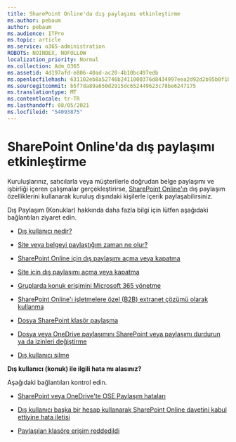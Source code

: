 ```yaml
---
title: SharePoint Online'da dış paylaşımı etkinleştirme
ms.author: pebaum
author: pebaum
ms.audience: ITPro
ms.topic: article
ms.service: o365-administration
ROBOTS: NOINDEX, NOFOLLOW
localization_priority: Normal
ms.collection: Adm_O365
ms.assetid: 4d197afd-e806-40ad-ac20-4b10bc497edb
ms.openlocfilehash: 631102eb8a52746b2411000376d8434997eea2d92d2b95b0f102acf2a75f9d2d
ms.sourcegitcommit: b5f7da89a650d2915dc652449623c78be6247175
ms.translationtype: MT
ms.contentlocale: tr-TR
ms.lasthandoff: 08/05/2021
ms.locfileid: "54093875"
---
```

# <a name="enable-external-sharing-in-sharepoint-online"></a>SharePoint Online'da dış paylaşımı etkinleştirme

Kuruluşlarınız, satıcılarla veya müşterilerle doğrudan belge paylaşımı ve işbirliği içeren çalışmalar gerçekleştirirse, [SharePoint Online'ın](https://docs.microsoft.com/sharepoint/external-sharing-overview) dış paylaşım özelliklerini kullanarak kuruluş dışındaki kişilerle içerik paylaşabilirsiniz.

Dış Paylaşım (Konuklar) hakkında daha fazla bilgi için lütfen aşağıdaki bağlantıları ziyaret edin.

- [Dış kullanıcı nedir?](https://docs.microsoft.com/sharepoint/external-sharing-overview#what-is-an-external-user)

- [Site veya belgeyi paylaştığım zaman ne olur?](https://docs.microsoft.com/sharepoint/external-sharing-overview#what-happens-when-i-share-a-site-or-document)

- [SharePoint Online için dış paylaşımı açma veya kapatma](https://docs.microsoft.com/sharepoint/turn-external-sharing-on-or-off)

- [Site için dış paylaşımı açma veya kapatma](https://docs.microsoft.com/sharepoint/change-external-sharing-site)

- [Gruplarda konuk erişimini Microsoft 365 yönetme](https://docs.microsoft.com/microsoft-365/admin/create-groups/manage-guest-access-in-groups)

- [SharePoint Online'ı işletmelere özel (B2B) extranet çözümü olarak kullanma](https://docs.microsoft.com/sharepoint/create-b2b-extranet)

- [Dosya SharePoint klasör paylaşma](https://support.office.com/article/share-sharepoint-files-or-folders-1fe37332-0f9a-4719-970e-d2578da4941c)

- [Dosya veya OneDrive paylaşımını SharePoint veya paylaşımı durdurun ya da izinleri değiştirme](https://support.office.com/article/stop-sharing-onedrive-or-sharepoint-files-or-folders-or-change-permissions-0a36470f-d7fe-40a0-bd74-0ac6c1e13323)

- [Dış kullanıcı silme](https://docs.microsoft.com/sharepoint/remove-users#delete-a-guest-from-the-microsoft-365-admin-center)

**Dış kullanıcı (konuk) ile ilgili hata mı alasınız?**

Aşağıdaki bağlantıları kontrol edin. 

- [SharePoint veya OneDrive'te OSE Paylaşım hataları](https://docs.microsoft.com/sharepoint/sharepoint-onedrive-error-message)

- [Dış kullanıcı başka bir hesap kullanarak SharePoint Online davetini kabul ettiyine hata iletisi](https://docs.microsoft.com/sharepoint/support/sharing-and-permissions/error-when-external-user-accepts-an-invitation-by-using-another-account)

- [Paylaşılan klasöre erişim reddedildi](https://docs.microsoft.com/sharepoint/support/sharing-and-permissions/cannot-access-shared-folder)
